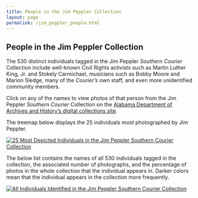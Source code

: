 ```yaml
---
title: People in the Jim Peppler Collection
layout: page
permalink: /jim_peppler_people.html
---
```


## People in the Jim Peppler Collection

The 530 distinct individuals tagged in the Jim Peppler _Southern Courier_ Collection include well-known Civil Rights activists such as Martin Luther King, Jr. and Stokely Carmichael, musicians such as Bobby Moore and Marion Sledge, many of the _Courier’s_ own staff, and even more unidentified community members.

Click on any of the names to view photos of that person from the Jim Peppler _Southern Courier_ Collection on the [Alabama Department of Archives and History’s digital collections site](https://digital.archives.alabama.gov/digital/collection/peppler).

The treemap below displays the 25 individuals most photographed by Jim Peppler.

<div class='tableauPlaceholder' id='viz1669254510623' style='position: relative'><noscript><a href='#'><img alt='25 Most Depicted Individuals in the Jim Peppler Southern Courier  Collection ' src='https:&#47;&#47;public.tableau.com&#47;static&#47;images&#47;25&#47;25MostDepictedIndividualsintheJimPepplerSouthernCourierCollection&#47;Sheet1&#47;1_rss.png' style='border: none' /></a></noscript><object class='tableauViz'  style='display:none;'><param name='host_url' value='https%3A%2F%2Fpublic.tableau.com%2F' /> <param name='embed_code_version' value='3' /> <param name='site_root' value='' /><param name='name' value='25MostDepictedIndividualsintheJimPepplerSouthernCourierCollection&#47;Sheet1' /><param name='tabs' value='no' /><param name='toolbar' value='yes' /><param name='static_image' value='https:&#47;&#47;public.tableau.com&#47;static&#47;images&#47;25&#47;25MostDepictedIndividualsintheJimPepplerSouthernCourierCollection&#47;Sheet1&#47;1.png' /> <param name='animate_transition' value='yes' /><param name='display_static_image' value='yes' /><param name='display_spinner' value='yes' /><param name='display_overlay' value='yes' /><param name='display_count' value='yes' /><param name='language' value='en-US' /></object></div>                <script type='text/javascript'>                    var divElement = document.getElementById('viz1669254510623');                    var vizElement = divElement.getElementsByTagName('object')[0];                    vizElement.style.width='100%';vizElement.style.height=(divElement.offsetWidth*0.75)+'px';                    var scriptElement = document.createElement('script');                    scriptElement.src = 'https://public.tableau.com/javascripts/api/viz_v1.js';                    vizElement.parentNode.insertBefore(scriptElement, vizElement);                </script>


The below list contains the names of all 530 individuals tagged in the collection, the associated number of photographs, and the percentage of photos in the whole collection that the individual appears in. Darker colors mean that the individual appears in the collection more frequently.

<div class='tableauPlaceholder' id='viz1669254522274' style='position: relative'><noscript><a href='#'><img alt='All Individuals Identified in the Jim Peppler Southern  Courier  Collection ' src='https:&#47;&#47;public.tableau.com&#47;static&#47;images&#47;Al&#47;AllIndividualsInPeppler&#47;Sheet1&#47;1_rss.png' style='border: none' /></a></noscript><object class='tableauViz'  style='display:none;'><param name='host_url' value='https%3A%2F%2Fpublic.tableau.com%2F' /> <param name='embed_code_version' value='3' /> <param name='site_root' value='' /><param name='name' value='AllIndividualsInPeppler&#47;Sheet1' /><param name='tabs' value='no' /><param name='toolbar' value='yes' /><param name='static_image' value='https:&#47;&#47;public.tableau.com&#47;static&#47;images&#47;Al&#47;AllIndividualsInPeppler&#47;Sheet1&#47;1.png' /> <param name='animate_transition' value='yes' /><param name='display_static_image' value='yes' /><param name='display_spinner' value='yes' /><param name='display_overlay' value='yes' /><param name='display_count' value='yes' /><param name='language' value='en-US' /></object></div>                <script type='text/javascript'>                    var divElement = document.getElementById('viz1669254522274');                    var vizElement = divElement.getElementsByTagName('object')[0];                    vizElement.style.width='100%';vizElement.style.height=(divElement.offsetWidth*0.75)+'px';                    var scriptElement = document.createElement('script');                    scriptElement.src = 'https://public.tableau.com/javascripts/api/viz_v1.js';                    vizElement.parentNode.insertBefore(scriptElement, vizElement);                </script>